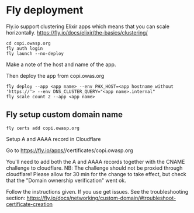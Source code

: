 # Fly deployment

Fly.io support clustering Elixir apps which means that you can scale horizontally. https://fly.io/docs/elixir/the-basics/clustering/

    cd copi.owasp.org
    fly auth login
    fly launch --no-deploy

Make a note of the host and name of the app.

Then deploy the app from copi.owas.org

    fly deploy --app <app name> --env PHX_HOST=<app hostname without 'https://'> --env DNS_CLUSTER_QUERY="<app name>.internal"
    fly scale count 2 --app <app name>

## Fly setup custom domain name

    fly certs add copi.owasp.org

Setup A and AAAA record in Cloudflare

Go to https://fly.io/apps/<app name>/certificates/copi.owasp.org

You'll need to add both the A and AAAA records together with the CNAME challenge to cloudflare.
NB: The challenge should not be proxied through cloudflare!
Please allow for 30 min for the change to take effect, but check that the "Domain ownership verification" went ok. 

Follow the instructions given.
If you use get issues. See the troubleshooting section: https://fly.io/docs/networking/custom-domain/#troubleshoot-certificate-creation